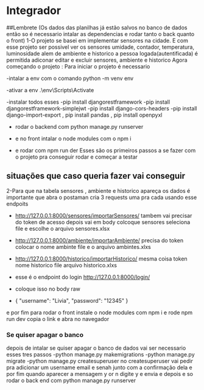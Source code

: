 # Integrador
##Lembrete (Os dados das planilhas já estão salvos no banco de dados então so é necessario intalar as dependencias e rodar tanto o back quanto o front)
  1-O projeto se basei em implementar sensores na cidade. E com esse projeto ser possivel ver os sensores umidade, contador, temperatura, luminosidade alem de ambiente e historico a pessoa logada(autentificada) é permitida adiconar editar e excluir sensores, ambiente e historico
  Agora começando o projeto :
  Para iniciar o projeto é necessario
  
  -intalar a env com o comando python -m venv env
  
  -ativar a env .\env\Scripts\Activate
  
  -instalar todos esses
    -pip install djangorestframework
    -pip install djangorestframework-simplejwt
    -pip install django-cors-headers
    -pip install django-import-export , pip install pandas , pip install openpyxl
  
 - rodar o backend com python manage.py runserver

 - e no front intalar o node modules com o npm i
 - e rodar com npm run der 
  Esses são os primeiros passos a se fazer com o projeto pra conseguir rodar e começar a testar




## situações que caso queria fazer vai conseguir 
2-Para que na tabela sensores , ambiente e historico apareça os dados é importante que abra o postaman cria 3 requests uma pra cada usando esse endpoits 
  - http://127.0.0.1:8000/sensores/importarSensores/ tambem vai precisar do token de acesso depois vai em body colcoque sensores  seleciona file e escolhe o arquivo sensores.xlsx
  - http://127.0.0.1:8000/ambiente/importarAmbiente/  precisa do token colocar o nome ambinte file e o arquivo ambintes.xlxs
  - http://127.0.0.1:8000/historico/importarHistorico/  mesma coisa token nome historico file arquivo historico.xlxs
    
  - esse é o endpoint do login http://127.0.0.1:8000/login/
  - coloque isso no body raw
  - {
      "username": "Livia",
      "password": "12345"
    }
  
  
  e por fim para rodar o front instale o node modules com npm i 
  e rode npm run dev copia o link e abra no navegador


### Se quiser apagar o banco 
   depois de intalar se quiser apagar o banco de dados vai ser necessario esses tres passos
    -python manage.py makemigrations
    -python manage.py migrate
    -python manage.py createsuperuser
    no createsuperuser vai pedir pra adicionar um username email e senah junto com a confirmação dela e por fim quando aparecer a mensagem y or n digite y e envia e depois e so rodar o back end com python manage.py runserver
     



